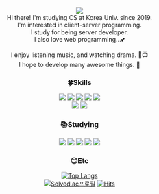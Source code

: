 <div align="center">
<img src="https://capsule-render.vercel.app/api?type=waving&color=auto&width=400&height=180&section=header&text=Jaehyun%20Yoon&fontSize=32&animation=fadeln&fontAlignY=36&fontColor=ffffff"/>
</div>

<div align="center">
  Hi there! I'm studying CS at Korea Univ. since 2019.  
  <br>
  I'm interested in client-server programming.  
  <br>
  I study for being server developer.  
  <br>
  I also love web programming...💕
  <br><br>
  I enjoy listening music, and watching drama. 💽📺  
  <br>
  I hope to develop many awesome things. 💖

### 🍀Skills
  <img src="https://img.shields.io/badge/C-00599C?style=flat-squaree&logo=c&logoColor=white">
  <img src="https://img.shields.io/badge/C++-00599C?style=flat-squaree&logo=c%2B%2B&logoColor=white">
  <img src="https://img.shields.io/badge/Python-3776AB?style=flat-square&logo=python&logoColor=white">
  <img src="https://img.shields.io/badge/Jupyter-F37626?style=flat-square&logo=Jupyter&logoColor=white">
  <img src="https://img.shields.io/badge/PyTorch-EE4C2C?style=flat-square&logo=pytorch&logoColor=white"> 
  <br>
  <img src="https://img.shields.io/badge/Notion-000000?style=flat-square&logo=notion&logoColor=white">
  <img src="https://img.shields.io/badge/Github-181717?style=flat-square&logo=github&logoColor=white">
  
### 📚Studying
  <img src="https://img.shields.io/badge/JAVA-007396?style=flat-square&logo=Java&logoColor=white">
  <img src="https://img.shields.io/badge/HTML-E34F26?style=flat-square&logo=HTML5&logoColor=white">
  <img src="https://img.shields.io/badge/CSS-1572B6?style=flat-square&logo=CSS3&logoColor=white">
  <img src="https://img.shields.io/badge/JavaScript-F7DF1E?style=flat-square&logo=JavaScript&logoColor=white">
  <img src="https://img.shields.io/badge/Django-092E20?style=flat-square&logo=Django&logoColor=white">
  
### 😊Etc
  
  <!--[Anurag's GitHub stats](https://github-readme-stats.vercel.app/api?username=yuchem2&show_icons=true&theme=card)-->
  [![Top Langs](https://github-readme-stats.vercel.app/api/top-langs/?username=yuchem2&layout=compact)](https://github.com/yuchem2/github-readme-stats)
  <br>
  [![Solved.ac프로필](http://mazassumnida.wtf/api/mini/generate_badge?boj=yuchem2)](https://solved.ac/yuchem2)
  [![Hits](https://hits.seeyoufarm.com/api/count/incr/badge.svg?url=https%3A%2F%2Fgithub.com%2Fyuchem2&count_bg=%2379C83D&title_bg=%23555555&icon=&icon_color=%23E7E7E7&title=hits&edge_flat=false)](https://hits.seeyoufarm.com)
</div>
